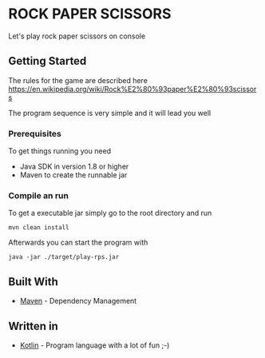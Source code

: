 # ROCK PAPER SCISSORS

Let's play rock paper scissors on console

## Getting Started

The rules for the game are described here https://en.wikipedia.org/wiki/Rock%E2%80%93paper%E2%80%93scissors 

The program sequence is very simple and it will lead you well

### Prerequisites

To get things running you need 
* Java SDK in version 1.8 or higher
* Maven to create the runnable jar

### Compile an run

To get a executable jar simply go to the root directory and run 

```
mvn clean install
```

Afterwards you can start the program with 

```
java -jar ./target/play-rps.jar
```

## Built With

* [Maven](https://maven.apache.org/) - Dependency Management

## Written in

* [Kotlin](https://kotlinlang.org/) - Program language with a lot of fun ;-)
